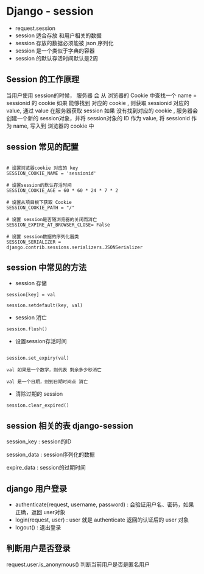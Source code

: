 # Django - session 

- request.session
- session 适合存放 和用户相关的数据
- session 存放的数据必须能被 json 序列化
- session 是一个类似于字典的容器
- session 的默认存活时间默认是2周

## Session 的工作原理 

当用户使用 session的时候， 服务器 会 从 浏览器的 Cookie 中查找一个 name = sessionid 的 cookie
如果 能够找到 对应的 cookie , 则获取 sessionid 对应的  value, 通过 value 在服务器获取 session
如果 没有找到对应的 cookie , 服务器会创建一个新的 session对象，并将 session对象的 ID 作为 value,
将 sessionid 作为 name, 写入到 浏览器的 cookie 中

## session 常见的配置 

```

# 设置浏览器cookie 对应的 key
SESSION_COOKIE_NAME = 'sessionid'

# 设置session的默认存活时间
SESSION_COOKIE_AGE = 60 * 60 * 24 * 7 * 2

# 设置从项目根下获取 Cookie
SESSION_COOKIE_PATH = "/"

# 设置 session是否随浏览器的关闭而消亡
SESSION_EXPIRE_AT_BROWSER_CLOSE= False

# 设置 session数据的序列化器类
SESSION_SERIALIZER = django.contrib.sessions.serializers.JSONSerializer

```

## session 中常见的方法

- session 存储   

```
session[key] = val

session.setdefault(key, val)

```

- session 消亡

```
session.flush()
```

- 设置session存活时间

```

session.set_expiry(val)

val 如果是一个数字，则代表 剩余多少秒消亡

val 是一个日期，则到日期时间点 消亡

```

- 清除过期的 session

```
session.clear_expired()

```

## session 相关的表  django-session

session_key : session的ID

session_data : session序列化的数据

expire_data : session的过期时间



## django 用户登录 

- authenticate(request, username, password) : 会验证用户名、密码，如果正确，返回 user对象
- login(request, user) : user 就是 authenticate 返回的认证后的 user 对象
- logout() : 退出登录


## 判断用户是否登录 

request.user.is_anonymous() 判断当前用户是否是匿名用户

